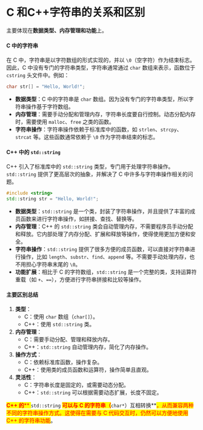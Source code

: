 # C 和C++字符串的关系和区别



主要体现在**数据类型、内存管理和功能**上。

#### C 中的字符串

在 C 中，字符串是以字符数组的形式实现的，并以 `\0`（空字符）作为结束标志。因此，C 中没有专门的字符串类型，字符串通常通过 `char` 数组来表示，函数位于 `cstring` 头文件中。例如：

```c
char str[] = "Hello, World!";
```

* **数据类型**：C 中的字符串是 `char` 数组。因为没有专门的字符串类型，所以字符串操作基于字符数组。
* **内存管理**：需要手动分配和管理内存，字符串长度要自行控制。动态分配内存时，需要使用 `malloc`、`free` 之类的函数。
* **字符串操作**：字符串操作依赖于标准库中的函数，如 `strlen`、`strcpy`、`strcat` 等。这些函数通常依赖于 `\0` 作为字符串结束的标志。

#### C++ 中的 `std::string`

C++ 引入了标准库中的 `std::string` 类型，专门用于处理字符串操作。`std::string` 提供了更高层次的抽象，并解决了 C 中许多与字符串操作相关的问题。

```cpp
#include <string>
std::string str = "Hello, World!";
```

* **数据类型**：`std::string` 是一个类，封装了字符串操作，并且提供了丰富的成员函数来进行字符串操作，如拼接、查找、替换等。
* **内存管理**：C++ 的 `std::string` 类会自动管理内存，不需要程序员手动分配和释放。它内部处理了内存分配、扩展和释放等操作，使得使用更加方便和安全。
* **字符串操作**：`std::string` 提供了很多方便的成员函数，可以直接对字符串进行操作，比如 `length`、`substr`、`find`、`append` 等。不需要手动处理内存，也不用担心字符串末尾的 `\0`。
* **功能扩展**：相比于 C 的字符数组，`std::string` 是一个完整的类，支持运算符重载（如 `+`、`==`），方便进行字符串拼接和比较等操作。

#### 主要区别总结

1. **类型**：
   * C：使用 `char` 数组（`char[]`）。
   * C++：使用 `std::string` 类。
2. **内存管理**：
   * C：需要手动分配、管理和释放内存。
   * C++：`std::string` 自动管理内存，简化了内存操作。
3. **操作方式**：
   * C：依赖标准库函数，操作复杂。
   * C++：使用类的成员函数和运算符，操作简单且直观。
4. **灵活性**：
   * C：字符串长度是固定的，或需要动态分配。
   * C++：`std::string` 可以根据需要动态扩展，长度不固定。

<mark style="color:red;">**C++ 的**</mark><mark style="color:red;">** **</mark><mark style="color:red;">**`std::string`**</mark><mark style="color:red;">** **</mark><mark style="color:red;">**可以与 C 的字符串（**</mark><mark style="color:red;">**`char*`**</mark><mark style="color:red;">**）互相转换**</mark><mark style="color:red;">，从而兼容两种不同的字符串操作方式。这使得在需要与 C 代码交互时，仍然可以方便地使用 C++ 的字符串功能</mark>。
